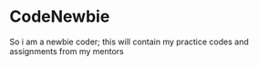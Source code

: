 # CodeNewbie
So i am a newbie coder; this will  contain my practice codes and assignments from my mentors
